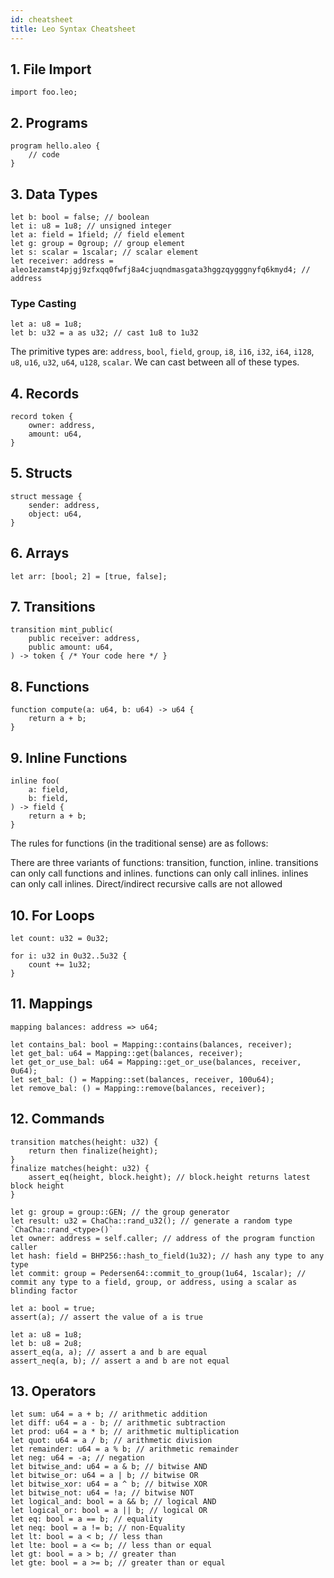 ```yaml
---
id: cheatsheet
title: Leo Syntax Cheatsheet
---
```


## 1. File Import
```leo
import foo.leo;
```

## 2. Programs
```leo
program hello.aleo {
    // code
}
```

## 3. Data Types
```leo
let b: bool = false; // boolean
let i: u8 = 1u8; // unsigned integer
let a: field = 1field; // field element
let g: group = 0group; // group element
let s: scalar = 1scalar; // scalar element
let receiver: address = aleo1ezamst4pjgj9zfxqq0fwfj8a4cjuqndmasgata3hggzqygggnyfq6kmyd4; // address
```

### Type Casting
```leo
let a: u8 = 1u8;
let b: u32 = a as u32; // cast 1u8 to 1u32
```
The primitive types are: `address`, `bool`, `field`, `group`, `i8`, `i16`, `i32`, `i64`, `i128`, `u8`, `u16`, `u32`, `u64`, `u128`, `scalar`.
We can cast between all of these types.


## 4. Records
```leo
record token {
    owner: address,
    amount: u64,
}
```

## 5. Structs
```leo
struct message {
    sender: address,
    object: u64,
}
```

## 6. Arrays
```leo
let arr: [bool; 2] = [true, false];
```

## 7. Transitions
```leo
transition mint_public(
    public receiver: address,
    public amount: u64,
) -> token { /* Your code here */ }
```

## 8. Functions
```leo
function compute(a: u64, b: u64) -> u64 {
    return a + b;
}
```

## 9. Inline Functions
```leo
inline foo(
    a: field,
    b: field,
) -> field {
    return a + b;
}
```

The rules for functions (in the traditional sense) are as follows:

There are three variants of functions: transition, function, inline.
transitions can only call functions and inlines.
functions can only call inlines.
inlines can only call inlines.
Direct/indirect recursive calls are not allowed


## 10. For Loops
```leo
let count: u32 = 0u32;

for i: u32 in 0u32..5u32 {
    count += 1u32;
}
```

## 11. Mappings
```leo
mapping balances: address => u64;

let contains_bal: bool = Mapping::contains(balances, receiver);
let get_bal: u64 = Mapping::get(balances, receiver);
let get_or_use_bal: u64 = Mapping::get_or_use(balances, receiver, 0u64);
let set_bal: () = Mapping::set(balances, receiver, 100u64);
let remove_bal: () = Mapping::remove(balances, receiver);
```

## 12. Commands
```leo
transition matches(height: u32) { 
    return then finalize(height); 
}
finalize matches(height: u32) {
    assert_eq(height, block.height); // block.height returns latest block height
}

let g: group = group::GEN; // the group generator
let result: u32 = ChaCha::rand_u32(); // generate a random type `ChaCha::rand_<type>()`
let owner: address = self.caller; // address of the program function caller
let hash: field = BHP256::hash_to_field(1u32); // hash any type to any type
let commit: group = Pedersen64::commit_to_group(1u64, 1scalar); // commit any type to a field, group, or address, using a scalar as blinding factor

let a: bool = true;
assert(a); // assert the value of a is true

let a: u8 = 1u8;
let b: u8 = 2u8;
assert_eq(a, a); // assert a and b are equal
assert_neq(a, b); // assert a and b are not equal
```


## 13. Operators
```leo
let sum: u64 = a + b; // arithmetic addition
let diff: u64 = a - b; // arithmetic subtraction
let prod: u64 = a * b; // arithmetic multiplication
let quot: u64 = a / b; // arithmetic division
let remainder: u64 = a % b; // arithmetic remainder
let neg: u64 = -a; // negation
let bitwise_and: u64 = a & b; // bitwise AND
let bitwise_or: u64 = a | b; // bitwise OR
let bitwise_xor: u64 = a ^ b; // bitwise XOR
let bitwise_not: u64 = !a; // bitwise NOT
let logical_and: bool = a && b; // logical AND
let logical_or: bool = a || b; // logical OR
let eq: bool = a == b; // equality
let neq: bool = a != b; // non-Equality
let lt: bool = a < b; // less than
let lte: bool = a <= b; // less than or equal
let gt: bool = a > b; // greater than
let gte: bool = a >= b; // greater than or equal
```

